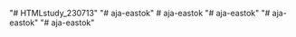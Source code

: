 "# HTMLstudy_230713" 
"# aja-eastok" 
#   a j a - e a s t o k  
 "# aja-eastok" 
"# aja-eastok" 
"# aja-eastok" 
